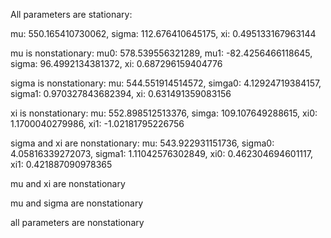 All parameters are stationary:

mu: 550.165410730062, sigma: 112.676410645175, xi: 0.495133167963144

mu is nonstationary:
mu0: 578.539556321289, mu1: -82.4256466118645, sigma: 96.4992134381372, xi: 0.687296159404776

sigma is nonstationary:
mu: 544.551914514572, simga0: 4.12924719384157, sigma1: 0.970327843682394, xi: 0.631491359083156

xi is nonstationary:
mu: 552.898512513376, simga: 109.107649288615, xi0: 1.1700040279986, xi1: -1.02181795226756


sigma and xi are nonstationary:
mu: 543.922931151736, sigma0: 4.05816339272073, sigma1: 1.11042576302849, xi0: 0.462304694601117, xi1: 0.421887090978365 


mu and xi are nonstationary


mu and sigma are nonstationary


all parameters are nonstationary
